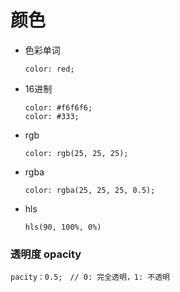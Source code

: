 # 颜色
- 色彩单词
  ```
  color: red;
  ```
- 16进制
  ```
  color: #f6f6f6;
  color: #333;
  ```
- rgb
  ```
  color: rgb(25, 25, 25);
  ```
- rgba
  ```
  color: rgba(25, 25, 25, 0.5);
  ```
- hls
  ```
  hls(90, 100%, 0%)
  ```

### 透明度 opacity
```
pacity：0.5;　// 0: 完全透明，1: 不透明
```